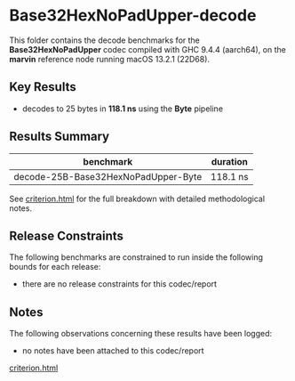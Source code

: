 # Base32HexNoPadUpper-decode

This folder contains the decode benchmarks for the **Base32HexNoPadUpper** codec compiled with GHC 9.4.4 (aarch64), on the 
**marvin** reference node running macOS 13.2.1 (22D68).

## Key Results

* decodes to 25 bytes in **118.1 ns** using the **Byte** pipeline

## Results Summary

| benchmark                           | duration |
| ----------------------------------- | -------- |
| decode-25B-Base32HexNoPadUpper-Byte | 118.1 ns |

See [criterion.html](criterion.html) for the full breakdown with detailed methodological notes.

## Release Constraints

The following benchmarks are constrained to run inside the following bounds for each release:

* there are no release constraints for this codec/report

## Notes

The following observations concerning these results have been logged:
* no notes have been attached to this codec/report

[criterion.html](criterion.html)

